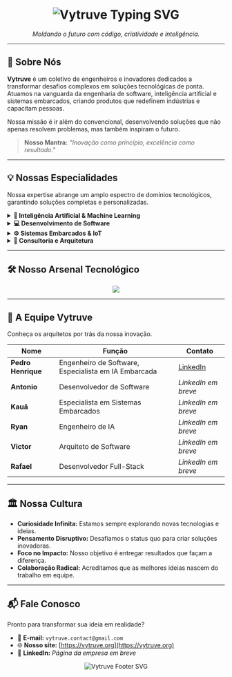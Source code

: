 <h1 align="center">
  <img src="https://readme-typing-svg.herokuapp.com?font=Fira+Code&weight=700&size=30&duration=3000&pause=1000&color=FFFFFF&background=000000¢er=true&vCenter=true&width=800&lines=Vytruve;Engenharia+de+Software+%7C+Intelig%C3%AAncia+Artificial+%7C+Tecnologia+Embarcada" alt="Vytruve Typing SVG">
</h1>

<p align="center">
  <em>Moldando o futuro com código, criatividade e inteligência.</em>
</p>

---

## 🔮 Sobre Nós

**Vytruve** é um coletivo de engenheiros e inovadores dedicados a transformar desafios complexos em soluções tecnológicas de ponta. Atuamos na vanguarda da engenharia de software, inteligência artificial e sistemas embarcados, criando produtos que redefinem indústrias e capacitam pessoas.

Nossa missão é ir além do convencional, desenvolvendo soluções que não apenas resolvem problemas, mas também inspiram o futuro.

> **Nosso Mantra:** _"Inovação como princípio, excelência como resultado."_

---

## 💡 Nossas Especialidades

Nossa expertise abrange um amplo espectro de domínios tecnológicos, garantindo soluções completas e personalizadas.

<details>
  <summary><strong>🧠 Inteligência Artificial & Machine Learning</strong></summary>
  <br>
  <ul>
    <li>Desenvolvimento e fine-tuning de modelos de IA para <strong>visão computacional</strong>, <strong>processamento de linguagem natural (NLP)</strong> e <strong>automação inteligente</strong>.</li>
    <li>Implementação de <strong>IA embarcada</strong> em dispositivos de baixo consumo.</li>
    <li>Criação de dashboards e APIs inteligentes para análise de dados e tomada de decisão.</li>
  </ul>
</details>

<details>
  <summary><strong>💻 Desenvolvimento de Software</strong></summary>
  <br>
  <ul>
    <li>Criação de <strong>sistemas corporativos (ERP, CRM)</strong> e plataformas web escaláveis.</li>
    <li>Desenvolvimento de <strong>ferramentas de automação industrial</strong> e otimização de processos.</li>
    <li>Arquitetura e implementação de <strong>APIs robustas e seguras</strong>.</li>
  </ul>
</details>

<details>
  <summary><strong>⚙️ Sistemas Embarcados & IoT</strong></summary>
  <br>
  <ul>
    <li>Projetos com <strong>Raspberry Pi, ESP32, Arduino, e STM32</strong>.</li>
    <li>Programação em <strong>C, C++, Assembly</strong> para otimização de performance e recursos.</li>
    <li>Desenvolvimento de soluções de <strong>Internet das Coisas (IoT)</strong> com integração de sensores e controle remoto.</li>
  </ul>
</details>

<details>
  <summary><strong>🚀 Consultoria e Arquitetura</strong></summary>
  <br>
  <ul>
    <li>Consultoria especializada em <strong>arquitetura de software e IA</strong>.</li>
    <li>Desenvolvimento de <strong>soluções personalizadas</strong> para atender às necessidades específicas de cada cliente.</li>
    <li>Análise e otimização de <strong>linhas de produção industrial</strong>.</li>
  </ul>
</details>

---

## 🛠️ Nosso Arsenal Tecnológico

<p align="center">
  <a href="https://skillicons.dev">
    <img src="https://skillicons.dev/icons?i=python,cpp,c,java,html,css,js,react,nodejs,docker,kubernetes,aws,gcp,tensorflow,pytorch,opencv,git,github,linux,raspberrypi,arduino&perline=7" />
  </a>
</p>

---

## 👥 A Equipe Vytruve

Conheça os arquitetos por trás da nossa inovação.

| Nome               | Função                                               | Contato                                                                          |
| ------------------ | ---------------------------------------------------- | -------------------------------------------------------------------------------- |
| **Pedro Henrique** | Engenheiro de Software, Especialista em IA Embarcada | [LinkedIn](https://www.linkedin.com/in/pedro-henrique-garcia-58b147371/)         |
| **Antonio**        | Desenvolvedor de Software                            | *LinkedIn em breve*                                                              |
| **Kauã**           | Especialista em Sistemas Embarcados                  | *LinkedIn em breve*                                                              |
| **Ryan**           | Engenheiro de IA                                     | *LinkedIn em breve*                                                              |
| **Victor**         | Arquiteto de Software                                | *LinkedIn em breve*                                                              |
| **Rafael**         | Desenvolvedor Full-Stack                             | *LinkedIn em breve*                                                              |

---

## 🏛️ Nossa Cultura

-   **Curiosidade Infinita:** Estamos sempre explorando novas tecnologias e ideias.
-   **Pensamento Disruptivo:** Desafiamos o status quo para criar soluções inovadoras.
-   **Foco no Impacto:** Nosso objetivo é entregar resultados que façam a diferença.
-   **Colaboração Radical:** Acreditamos que as melhores ideias nascem do trabalho em equipe.

---

## 📬 Fale Conosco

Pronto para transformar sua ideia em realidade?

-   📧 **E-mail:** `vytruve.contact@gmail.com`
-   🌐 **Nosso site:** [https://vytruve.org](https://vytruve.org)
-   💼 **LinkedIn:** *Página da empresa em breve*

<p align="center">
  <img src="https://readme-typing-svg.demolab.com?font=Fira+Code&size=22&duration=3000&pause=1000&color=FFFFFF&background=000000¢er=true&vCenter=true&width=600&lines=Vytruve+%7C+Engenharia+para+o+Amanh%C3%A3" alt="Vytruve Footer SVG">
</p>

